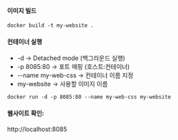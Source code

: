 #### 이미지 빌드
```
docker build -t my-website .
```

#### 컨테이너 실행
* -d → Detached mode (백그라운드 실행)
* -p 8085:80 → 포트 매핑 (호스트:컨테이너)
* --name my-web-css → 컨테이너 이름 지정
* my-website → 사용할 이미지 이름

```
docker run -d -p 8085:80 --name my-web-css my-website
```
#### 웹사이트 확인: 
http://localhost:8085